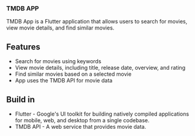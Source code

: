 ### TMDB APP
TMDB App is a Flutter application that allows users to search for movies, view movie details, and find similar movies.
## Features
* Search for movies using keywords
* View movie details, including title, release date, overview, and rating
* Find similar movies based on a selected movie
* App uses the TMDB API for movie data
## Build in 
* Flutter - Google's UI toolkit for building natively compiled applications for mobile, web, and desktop from a single codebase.
* TMDB API - A web service that provides movie data.
